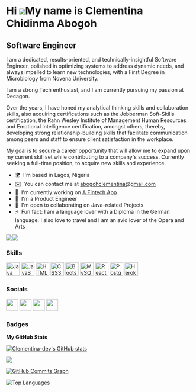 <!--
**Clementina-dev/Clementina-dev** is a ✨ _special_ ✨ repository because its `README.md` (this file) appears on your GitHub profile.

Here are some ideas to get you started:

- 🔭 I’m currently working on ...
- 🌱 I’m currently learning ...
- 👯 I’m looking to collaborate on ...
- 🤔 I’m looking for help with ...
- 💬 Ask me about ...
- 📫 How to reach me: ...
- 😄 Pronouns: ...
- ⚡ Fun fact: ...
-->


Hi ![](https://user-images.githubusercontent.com/18350557/176309783-0785949b-9127-417c-8b55-ab5a4333674e.gif)My name is Clementina Chidinma Abogoh
===========================================

Software Engineer
-----------------

I am a dedicated, results-oriented, and technically-insightful Software Engineer, polished in optimizing systems to address dynamic needs, and always impelled to learn new technologies, with a First Degree in Microbiology from Novena University.

I am a strong Tech enthusiast, and I am currently pursuing my passion at Decagon.

Over the years, I have honed my analytical thinking skills and collaboration skills, also acquiring certifications such as the Jobberman Soft-Skills certification, the Rahn Wesley Institute of Management Human Resources and Emotional Intelligence certification, amongst others, thereby, developing strong relationship-building skills that facilitate communication among peers and staff to ensure client satisfaction in the workplace.

My goal is to secure a career opportunity that will allow me to expand upon my current skill set while contributing to a company's success. Currently seeking a full-time position, to acquire new skills and experience.

* 🌍  I'm based in Lagos, Nigeria
* ✉️  You can contact me at [abogohclementina@gmail.com](mailto:abogohclementina@gmail.com)
* 🚀  I'm currently working on [A Fintech App](#)
* 🧠  I'm a Product Engineer
* 🤝  I'm open to collaborating on Java-related Projects
* ⚡  Fun fact: I am a language lover with a Diploma in the German language. I also love to travel and I am an avid lover of the Opera and Arts

<a href="https://www.twitter.com/Clementina Abogoh" target="_blank" rel="noreferrer"><img
src="https://img.shields.io/twitter/follow/Clementina Abogoh?logo=twitter&style=for-the-badge&color=0891b2&labelColor=1c1917"
/></a><a href="https://www.github.com/Clementina-dev" target="_blank" rel="noreferrer"><img
src="https://img.shields.io/github/followers/Clementina-dev?logo=github&style=for-the-badge&color=0891b2&labelColor=1c1917" /></a>

### Skills

<p align="left">
<a href="https://www.oracle.com/java/" target="_blank" rel="noreferrer"><img src="https://raw.githubusercontent.com/danielcranney/readme-generator/main/public/icons/skills/java-colored.svg" width="36" height="36" alt="Java" /></a>
<a href="https://developer.mozilla.org/en-US/docs/Web/JavaScript" target="_blank" rel="noreferrer"><img src="https://raw.githubusercontent.com/danielcranney/readme-generator/main/public/icons/skills/javascript-colored.svg" width="36" height="36" alt="JavaScript" /></a>
<a href="https://developer.mozilla.org/en-US/docs/Glossary/HTML5" target="_blank" rel="noreferrer"><img src="https://raw.githubusercontent.com/danielcranney/readme-generator/main/public/icons/skills/html5-colored.svg" width="36" height="36" alt="HTML5" /></a>
<a href="https://www.w3.org/TR/CSS/#css" target="_blank" rel="noreferrer"><img src="https://raw.githubusercontent.com/danielcranney/readme-generator/main/public/icons/skills/css3-colored.svg" width="36" height="36" alt="CSS3" /></a>
<a href="https://getbootstrap.com/" target="_blank" rel="noreferrer"><img src="https://raw.githubusercontent.com/danielcranney/readme-generator/main/public/icons/skills/bootstrap-colored.svg" width="36" height="36" alt="Bootstrap" /></a>
<a href="https://www.mysql.com/" target="_blank" rel="noreferrer"><img src="https://raw.githubusercontent.com/danielcranney/readme-generator/main/public/icons/skills/mysql-colored.svg" width="36" height="36" alt="MySQL" /></a>
<a href="https://reactjs.org/" target="_blank" rel="noreferrer"><img src="https://raw.githubusercontent.com/danielcranney/readme-generator/main/public/icons/skills/react-colored.svg" width="36" height="36" alt="React" /></a>
<a href="https://www.postgresql.org/" target="_blank" rel="noreferrer"><img src="https://raw.githubusercontent.com/danielcranney/readme-generator/main/public/icons/skills/postgresql-colored.svg" width="36" height="36" alt="PostgreSQL" /></a>
<a href="https://www.heroku.com/" target="_blank" rel="noreferrer"><img src="https://raw.githubusercontent.com/danielcranney/readme-generator/main/public/icons/skills/heroku-colored.svg" width="36" height="36" alt="Heroku" /></a>
</p>


### Socials

<p align="left"> <a href="https://discord.com/users/Clemmiyy#4333" target="_blank" rel="noreferrer"><img src="https://raw.githubusercontent.com/danielcranney/readme-generator/main/public/icons/socials/discord.svg" width="32" height="32" /></a> <a href="https://www.github.com/Clementina-dev" target="_blank" rel="noreferrer"><img src="https://raw.githubusercontent.com/danielcranney/readme-generator/main/public/icons/socials/github.svg" width="32" height="32" /></a> <a href="https://www.linkedin.com/in/Clementina (Chidinma) Abogoh" target="_blank" rel="noreferrer"><img src="https://raw.githubusercontent.com/danielcranney/readme-generator/main/public/icons/socials/linkedin.svg" width="32" height="32" /></a> <a href="https://www.twitter.com/Clementina Abogoh" target="_blank" rel="noreferrer"><img src="https://raw.githubusercontent.com/danielcranney/readme-generator/main/public/icons/socials/twitter.svg" width="32" height="32" /></a></p>

### Badges

<b>My GitHub Stats</b>

<a href="http://www.github.com/Clementina-dev"><img src="https://github-readme-stats.vercel.app/api?username=Clementina-dev&show_icons=true&hide=&count_private=true&title_color=0891b2&text_color=ffffff&icon_color=0891b2&bg_color=1c1917&hide_border=true&show_icons=true" alt="Clementina-dev's GitHub stats" /></a>

<a href="http://www.github.com/Clementina-dev"><img src="https://github-readme-streak-stats.herokuapp.com/?user=Clementina-dev&stroke=ffffff&background=1c1917&ring=0891b2&fire=0891b2&currStreakNum=ffffff&currStreakLabel=0891b2&sideNums=ffffff&sideLabels=ffffff&dates=ffffff&hide_border=true" /></a>

<a href="http://www.github.com/Clementina-dev"><img src="https://activity-graph.herokuapp.com/graph?username=Clementina-dev&bg_color=1c1917&color=ffffff&line=0891b2&point=ffffff&area_color=1c1917&area=true&hide_border=true&custom_title=GitHub%20Commits%20Graph" alt="GitHub Commits Graph" /></a>

<a href="https://github.com/Clementina-dev" align="left"><img src="https://github-readme-stats.vercel.app/api/top-langs/?username=Clementina-dev&langs_count=10&title_color=0891b2&text_color=ffffff&icon_color=0891b2&bg_color=1c1917&hide_border=true&locale=en&custom_title=Top%20%Languages" alt="Top Languages" /></a>
